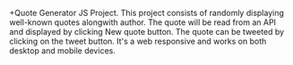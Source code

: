 +Quote Generator JS Project.
This project consists of randomly displaying well-known quotes alongwith author.
The quote will be read from an API and displayed by clicking New quote button. 
The quote can be tweeted by clicking on the tweet button.
It's a web responsive and works on both desktop and mobile devices.
 
